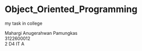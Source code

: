 # Object_Oriented_Programming
my task in college

Mahargi Anugerahwan Pamungkas
<br>
3122600012
<br>
2 D4 IT A
